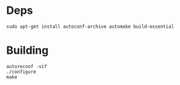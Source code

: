 # Deps
```
sudo apt-get install autoconf-archive automake build-essential
```

# Building
```
autoreconf -vif
./configure
make
```
